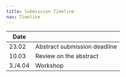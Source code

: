 ```yaml
---
title: Submission Timeline
nav: Timeline
---
```


| **Date** |  |
|---|---|
| 23.02  | Abstract submission deadline |
| 10.03 | Review on the abstract |
| 3./4.04 | Workshop |
